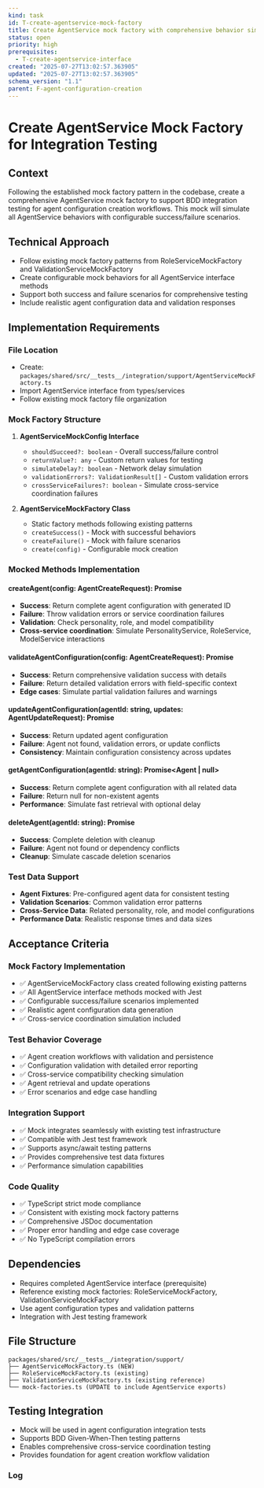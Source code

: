 ```yaml
---
kind: task
id: T-create-agentservice-mock-factory
title: Create AgentService mock factory with comprehensive behavior simulation
status: open
priority: high
prerequisites:
  - T-create-agentservice-interface
created: "2025-07-27T13:02:57.363905"
updated: "2025-07-27T13:02:57.363905"
schema_version: "1.1"
parent: F-agent-configuration-creation
---
```


# Create AgentService Mock Factory for Integration Testing

## Context

Following the established mock factory pattern in the codebase, create a comprehensive AgentService mock factory to support BDD integration testing for agent configuration creation workflows. This mock will simulate all AgentService behaviors with configurable success/failure scenarios.

## Technical Approach

- Follow existing mock factory patterns from RoleServiceMockFactory and ValidationServiceMockFactory
- Create configurable mock behaviors for all AgentService interface methods
- Support both success and failure scenarios for comprehensive testing
- Include realistic agent configuration data and validation responses

## Implementation Requirements

### File Location

- Create: `packages/shared/src/__tests__/integration/support/AgentServiceMockFactory.ts`
- Import AgentService interface from types/services
- Follow existing mock factory file organization

### Mock Factory Structure

1. **AgentServiceMockConfig Interface**
   - `shouldSucceed?: boolean` - Overall success/failure control
   - `returnValue?: any` - Custom return values for testing
   - `simulateDelay?: boolean` - Network delay simulation
   - `validationErrors?: ValidationResult[]` - Custom validation errors
   - `crossServiceFailures?: boolean` - Simulate cross-service coordination failures

2. **AgentServiceMockFactory Class**
   - Static factory methods following existing patterns
   - `createSuccess()` - Mock with successful behaviors
   - `createFailure()` - Mock with failure scenarios
   - `create(config)` - Configurable mock creation

### Mocked Methods Implementation

#### createAgent(config: AgentCreateRequest): Promise<Agent>

- **Success**: Return complete agent configuration with generated ID
- **Failure**: Throw validation errors or service coordination failures
- **Validation**: Check personality, role, and model compatibility
- **Cross-service coordination**: Simulate PersonalityService, RoleService, ModelService interactions

#### validateAgentConfiguration(config: AgentCreateRequest): Promise<ValidationResult>

- **Success**: Return comprehensive validation success with details
- **Failure**: Return detailed validation errors with field-specific context
- **Edge cases**: Simulate partial validation failures and warnings

#### updateAgentConfiguration(agentId: string, updates: AgentUpdateRequest): Promise<Agent>

- **Success**: Return updated agent configuration
- **Failure**: Agent not found, validation errors, or update conflicts
- **Consistency**: Maintain configuration consistency across updates

#### getAgentConfiguration(agentId: string): Promise<Agent | null>

- **Success**: Return complete agent configuration with all related data
- **Failure**: Return null for non-existent agents
- **Performance**: Simulate fast retrieval with optional delay

#### deleteAgent(agentId: string): Promise<void>

- **Success**: Complete deletion with cleanup
- **Failure**: Agent not found or dependency conflicts
- **Cleanup**: Simulate cascade deletion scenarios

### Test Data Support

- **Agent Fixtures**: Pre-configured agent data for consistent testing
- **Validation Scenarios**: Common validation error patterns
- **Cross-Service Data**: Related personality, role, and model configurations
- **Performance Data**: Realistic response times and data sizes

## Acceptance Criteria

### Mock Factory Implementation

- ✅ AgentServiceMockFactory class created following existing patterns
- ✅ All AgentService interface methods mocked with Jest
- ✅ Configurable success/failure scenarios implemented
- ✅ Realistic agent configuration data generation
- ✅ Cross-service coordination simulation included

### Test Behavior Coverage

- ✅ Agent creation workflows with validation and persistence
- ✅ Configuration validation with detailed error reporting
- ✅ Cross-service compatibility checking simulation
- ✅ Agent retrieval and update operations
- ✅ Error scenarios and edge case handling

### Integration Support

- ✅ Mock integrates seamlessly with existing test infrastructure
- ✅ Compatible with Jest test framework
- ✅ Supports async/await testing patterns
- ✅ Provides comprehensive test data fixtures
- ✅ Performance simulation capabilities

### Code Quality

- ✅ TypeScript strict mode compliance
- ✅ Consistent with existing mock factory patterns
- ✅ Comprehensive JSDoc documentation
- ✅ Proper error handling and edge case coverage
- ✅ No TypeScript compilation errors

## Dependencies

- Requires completed AgentService interface (prerequisite)
- Reference existing mock factories: RoleServiceMockFactory, ValidationServiceMockFactory
- Use agent configuration types and validation patterns
- Integration with Jest testing framework

## File Structure

```
packages/shared/src/__tests__/integration/support/
├── AgentServiceMockFactory.ts (NEW)
├── RoleServiceMockFactory.ts (existing)
├── ValidationServiceMockFactory.ts (existing reference)
└── mock-factories.ts (UPDATE to include AgentService exports)
```

## Testing Integration

- Mock will be used in agent configuration integration tests
- Supports BDD Given-When-Then testing patterns
- Enables comprehensive cross-service coordination testing
- Provides foundation for agent creation workflow validation

### Log
